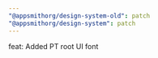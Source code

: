 ```yaml
---
"@appsmithorg/design-system-old": patch
"@appsmithorg/design-system": patch
---
```


feat: Added PT root UI font
